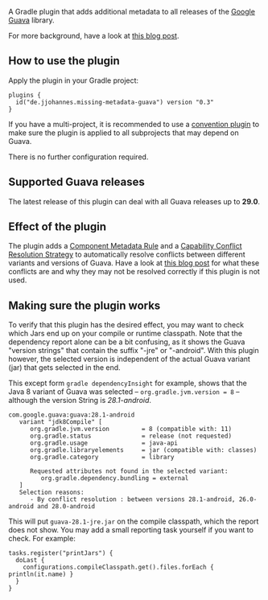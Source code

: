 A Gradle plugin that adds additional metadata to all releases of the [Google Guava](https://github.com/google/guava) library.

For more background, have a look at [this blog post](https://blog.gradle.org/guava).

## How to use the plugin

Apply the plugin in your Gradle project:

```
plugins {
  id("de.jjohannes.missing-metadata-guava") version "0.3"
}
```

If you have a multi-project, it is recommended to use a [convention plugin](https://docs.gradle.org/release-nightly/samples/sample_convention_plugins.html) to make sure the plugin is applied to all subprojects that may depend on Guava.

There is no further configuration required.

## Supported Guava releases

The latest release of this plugin can deal with all Guava releases up to **29.0**.

## Effect of the plugin

The plugin adds a 
[Component Metadata Rule](https://docs.gradle.org/current/userguide/component_metadata_rules.html)
and a 
[Capability Conflict Resolution Strategy](https://docs.gradle.org/current/userguide/dependency_capability_conflict.html#sub:selecting-between-candidates)
to automatically resolve conflicts between different variants and versions of Guava.
Have a look at [this blog post](https://blog.gradle.org/guava) for what these conflicts are and why they may not be resolved correctly if this plugin is not used.

## Making sure the plugin works

To verify that this plugin has the desired effect, you may want to check which Jars end up on your compile or runtime classpath.
Note that the dependency report alone can be a bit confusing, as it shows the Guava "version strings" that contain the suffix "-jre" or "-android".
With this plugin however, the selected version is independent of the actual Guava variant (jar) that gets selected in the end.

This except form `gradle dependencyInsight` for example, shows that the Java 8 variant of Guava was selected – `org.gradle.jvm.version = 8` – although the version String is _28.1-android_.

```
com.google.guava:guava:28.1-android
   variant "jdk8Compile" [
      org.gradle.jvm.version         = 8 (compatible with: 11)
      org.gradle.status              = release (not requested)
      org.gradle.usage               = java-api
      org.gradle.libraryelements     = jar (compatible with: classes)
      org.gradle.category            = library

      Requested attributes not found in the selected variant:
         org.gradle.dependency.bundling = external
   ]
   Selection reasons:
      - By conflict resolution : between versions 28.1-android, 26.0-android and 28.0-android
```

This will put `guava-28.1-jre.jar` on the compile classpath, which the report does not show.
You may add a small reporting task yourself if you want to check.
For example:

```
tasks.register("printJars") {
  doLast {
    configurations.compileClasspath.get().files.forEach { println(it.name) }
  }
}
```
